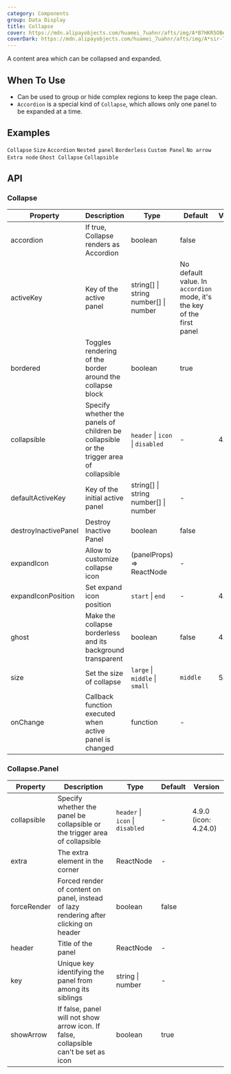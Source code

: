 ```yaml
---
category: Components
group: Data Display
title: Collapse
cover: https://mdn.alipayobjects.com/huamei_7uahnr/afts/img/A*B7HKR5OBe8gAAAAAAAAAAAAADrJ8AQ/original
coverDark: https://mdn.alipayobjects.com/huamei_7uahnr/afts/img/A*sir-TK0HkWcAAAAAAAAAAAAADrJ8AQ/original
---
```


A content area which can be collapsed and expanded.

## When To Use

- Can be used to group or hide complex regions to keep the page clean.
- `Accordion` is a special kind of `Collapse`, which allows only one panel to be expanded at a time.

## Examples

<!-- prettier-ignore -->
<code src="./demo/basic.tsx">Collapse</code>
<code src="./demo/size.tsx">Size</code>
<code src="./demo/accordion.tsx">Accordion</code>
<code src="./demo/mix.tsx">Nested panel</code>
<code src="./demo/borderless.tsx">Borderless</code>
<code src="./demo/custom.tsx">Custom Panel</code>
<code src="./demo/noarrow.tsx">No arrow</code>
<code src="./demo/extra.tsx">Extra node</code>
<code src="./demo/ghost.tsx">Ghost Collapse</code>
<code src="./demo/collapsible.tsx">Collapsible</code>

## API

### Collapse

| Property             | Description                                                                              | Type                                          | Default                                                                | Version |
| -------------------- | ---------------------------------------------------------------------------------------- | --------------------------------------------- | ---------------------------------------------------------------------- | ------- |
| accordion            | If true, Collapse renders as Accordion                                                   | boolean                                       | false                                                                  |         |
| activeKey            | Key of the active panel                                                                  | string\[] \| string <br/> number\[] \| number | No default value. In `accordion` mode, it's the key of the first panel |         |
| bordered             | Toggles rendering of the border around the collapse block                                | boolean                                       | true                                                                   |         |
| collapsible          | Specify whether the panels of children be collapsible or the trigger area of collapsible | `header` \| `icon` \| `disabled`              | -                                                                      | 4.9.0   |
| defaultActiveKey     | Key of the initial active panel                                                          | string\[] \| string <br/> number\[] \| number | -                                                                      |         |
| destroyInactivePanel | Destroy Inactive Panel                                                                   | boolean                                       | false                                                                  |         |
| expandIcon           | Allow to customize collapse icon                                                         | (panelProps) => ReactNode                     | -                                                                      |         |
| expandIconPosition   | Set expand icon position                                                                 | `start` \| `end`                              | -                                                                      | 4.21.0  |
| ghost                | Make the collapse borderless and its background transparent                              | boolean                                       | false                                                                  | 4.4.0   |
| size                 | Set the size of collapse                                                                 | `large` \| `middle` \| `small`                | `middle`                                                               | 5.2.0   |
| onChange             | Callback function executed when active panel is changed                                  | function                                      | -                                                                      |         |

### Collapse.Panel

| Property    | Description                                                                           | Type                             | Default | Version              |
| ----------- | ------------------------------------------------------------------------------------- | -------------------------------- | ------- | -------------------- |
| collapsible | Specify whether the panel be collapsible or the trigger area of collapsible           | `header` \| `icon` \| `disabled` | -       | 4.9.0 (icon: 4.24.0) |
| extra       | The extra element in the corner                                                       | ReactNode                        | -       |                      |
| forceRender | Forced render of content on panel, instead of lazy rendering after clicking on header | boolean                          | false   |                      |
| header      | Title of the panel                                                                    | ReactNode                        | -       |                      |
| key         | Unique key identifying the panel from among its siblings                              | string \| number                 | -       |                      |
| showArrow   | If false, panel will not show arrow icon. If false, collapsible can't be set as icon  | boolean                          | true    |                      |
